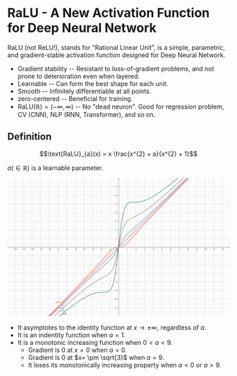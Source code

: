 # RaLU - A New Activation Function for Deep Neural Network

RaLU (not ReLU!), stands for "Rational Linear Unit", is a simple, parametric, and gradient-stable activation function designed for Deep Neural Network.

* Gradient stability -- Resistant to loss-of-gradient problems, and not prone to deterioration even when layered.
* Learnable -- Can form the best shape for each unit.
* Smooth -- Infinitely differentiable at all points.
* zero-centered -- Beneficial for training.
* $`\text{RaLU}(\mathbb{R}) = (-\infty, \infty)`$ -- No "dead neuron". Good for regression problem, CV (CNN), NLP (RNN, Transformer), and so on.

## Definition

```math
\text{RaLU}_{a}(x) = x \frac{x^{2} + a}{x^{2} + 1}
```

$`a (\in \mathbb{R})`$ is a learnable parameter.

![graph](./assets/ralu.svg)

* It asymptotes to the identity function at $`x \to \pm \infty`$, regardless of $`a`$.
* It is an indentity function when $`a=1`$.
* It is a monotonic increasing function when $`0<a<9`$.
    * Gradient is $0$ at $`x=0`$ when $`a=0`$.
    * Gradient is $0$ at $`x= \pm \sqrt{3}`$ when $`a=9`$.
    * It loses its monotonically increasing property when $`a<0`$ or $`a>9`$.
